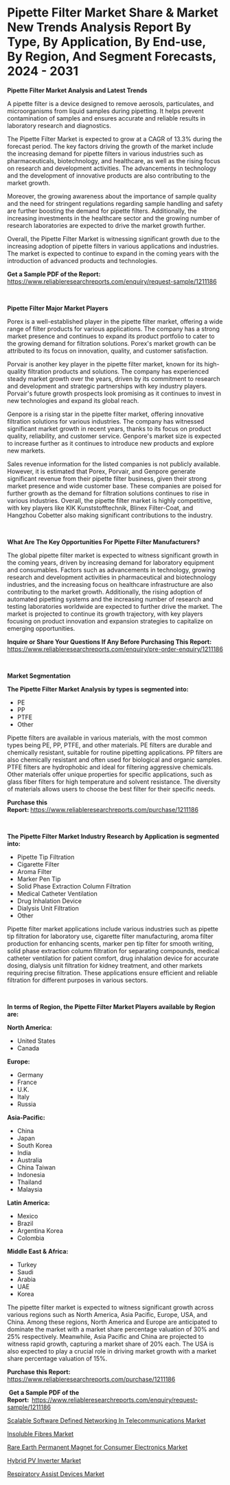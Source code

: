 <p><h1>Pipette Filter Market Share & Market New Trends Analysis Report By Type, By Application, By End-use, By Region, And Segment Forecasts, 2024 - 2031</h1></p><p><strong>Pipette Filter Market Analysis and Latest Trends</strong></p>
<p><p>A pipette filter is a device designed to remove aerosols, particulates, and microorganisms from liquid samples during pipetting. It helps prevent contamination of samples and ensures accurate and reliable results in laboratory research and diagnostics.</p><p>The Pipette Filter Market is expected to grow at a CAGR of 13.3% during the forecast period. The key factors driving the growth of the market include the increasing demand for pipette filters in various industries such as pharmaceuticals, biotechnology, and healthcare, as well as the rising focus on research and development activities. The advancements in technology and the development of innovative products are also contributing to the market growth.</p><p>Moreover, the growing awareness about the importance of sample quality and the need for stringent regulations regarding sample handling and safety are further boosting the demand for pipette filters. Additionally, the increasing investments in the healthcare sector and the growing number of research laboratories are expected to drive the market growth further.</p><p>Overall, the Pipette Filter Market is witnessing significant growth due to the increasing adoption of pipette filters in various applications and industries. The market is expected to continue to expand in the coming years with the introduction of advanced products and technologies.</p></p>
<p><strong>Get a Sample PDF of the Report:&nbsp;</strong> <a href="https://www.reliableresearchreports.com/enquiry/request-sample/1211186">https://www.reliableresearchreports.com/enquiry/request-sample/1211186</a></p>
<p>&nbsp;</p>
<p><strong>Pipette Filter Major Market Players</strong></p>
<p><p>Porex is a well-established player in the pipette filter market, offering a wide range of filter products for various applications. The company has a strong market presence and continues to expand its product portfolio to cater to the growing demand for filtration solutions. Porex's market growth can be attributed to its focus on innovation, quality, and customer satisfaction.</p><p>Porvair is another key player in the pipette filter market, known for its high-quality filtration products and solutions. The company has experienced steady market growth over the years, driven by its commitment to research and development and strategic partnerships with key industry players. Porvair's future growth prospects look promising as it continues to invest in new technologies and expand its global reach.</p><p>Genpore is a rising star in the pipette filter market, offering innovative filtration solutions for various industries. The company has witnessed significant market growth in recent years, thanks to its focus on product quality, reliability, and customer service. Genpore's market size is expected to increase further as it continues to introduce new products and explore new markets.</p><p>Sales revenue information for the listed companies is not publicly available. However, it is estimated that Porex, Porvair, and Genpore generate significant revenue from their pipette filter business, given their strong market presence and wide customer base. These companies are poised for further growth as the demand for filtration solutions continues to rise in various industries. Overall, the pipette filter market is highly competitive, with key players like KIK Kunststofftechnik, Blinex Filter-Coat, and Hangzhou Cobetter also making significant contributions to the industry.</p></p>
<p>&nbsp;</p>
<p><strong>What Are The Key Opportunities For Pipette Filter Manufacturers?</strong></p>
<p><p>The global pipette filter market is expected to witness significant growth in the coming years, driven by increasing demand for laboratory equipment and consumables. Factors such as advancements in technology, growing research and development activities in pharmaceutical and biotechnology industries, and the increasing focus on healthcare infrastructure are also contributing to the market growth. Additionally, the rising adoption of automated pipetting systems and the increasing number of research and testing laboratories worldwide are expected to further drive the market. The market is projected to continue its growth trajectory, with key players focusing on product innovation and expansion strategies to capitalize on emerging opportunities.</p></p>
<p><strong>Inquire or Share Your Questions If Any Before Purchasing This Report:</strong> <a href="https://www.reliableresearchreports.com/enquiry/pre-order-enquiry/1211186">https://www.reliableresearchreports.com/enquiry/pre-order-enquiry/1211186</a></p>
<p>&nbsp;</p>
<p><strong>Market Segmentation</strong></p>
<p><strong>The Pipette Filter Market Analysis by types is segmented into:</strong></p>
<p><ul><li>PE</li><li>PP</li><li>PTFE</li><li>Other</li></ul></p>
<p><p>Pipette filters are available in various materials, with the most common types being PE, PP, PTFE, and other materials. PE filters are durable and chemically resistant, suitable for routine pipetting applications. PP filters are also chemically resistant and often used for biological and organic samples. PTFE filters are hydrophobic and ideal for filtering aggressive chemicals. Other materials offer unique properties for specific applications, such as glass fiber filters for high temperature and solvent resistance. The diversity of materials allows users to choose the best filter for their specific needs.</p></p>
<p><strong>Purchase this Report:&nbsp;</strong><a href="https://www.reliableresearchreports.com/purchase/1211186">https://www.reliableresearchreports.com/purchase/1211186</a></p>
<p>&nbsp;</p>
<p><strong>The Pipette Filter Market Industry Research by Application is segmented into:</strong></p>
<p><ul><li>Pipette Tip Filtration</li><li>Cigarette Filter</li><li>Aroma Filter</li><li>Marker Pen Tip</li><li>Solid Phase Extraction Column Filtration</li><li>Medical Catheter Ventilation</li><li>Drug Inhalation Device</li><li>Dialysis Unit Filtration</li><li>Other</li></ul></p>
<p><p>Pipette filter market applications include various industries such as pipette tip filtration for laboratory use, cigarette filter manufacturing, aroma filter production for enhancing scents, marker pen tip filter for smooth writing, solid phase extraction column filtration for separating compounds, medical catheter ventilation for patient comfort, drug inhalation device for accurate dosing, dialysis unit filtration for kidney treatment, and other markets requiring precise filtration. These applications ensure efficient and reliable filtration for different purposes in various sectors.</p></p>
<p>&nbsp;</p>
<p><strong>In terms of Region, the Pipette Filter Market Players available by Region are:</strong></p>
<p>
    <p> <strong> North America: </strong>
        <ul>
            <li>United States</li>
            <li>Canada</li>
        </ul>
        </p> 
    <p> <strong> Europe: </strong>
        <ul>
            <li>Germany</li>
            <li>France</li>
            <li>U.K.</li>
            <li>Italy</li>
            <li>Russia</li>
        </ul>
        </p> 
    <p> <strong> Asia-Pacific: </strong>
        <ul>
            <li>China</li>
            <li>Japan</li>
            <li>South Korea</li>
            <li>India</li>
            <li>Australia</li>
            <li>China Taiwan</li>
            <li>Indonesia</li>
            <li>Thailand</li>
            <li>Malaysia</li>
        </ul>
        </p> 
    <p> <strong> Latin America: </strong>
        <ul>
            <li>Mexico</li>
            <li>Brazil</li>
            <li>Argentina Korea</li>
            <li>Colombia</li>
        </ul>
        </p> 
    <p> <strong> Middle East & Africa: </strong>
        <ul>
            <li>Turkey</li>
            <li>Saudi</li>
            <li>Arabia</li>
            <li>UAE</li>
            <li>Korea</li>
        </ul>
    </p>
    </p>
<p><p>The pipette filter market is expected to witness significant growth across various regions such as North America, Asia Pacific, Europe, USA, and China. Among these regions, North America and Europe are anticipated to dominate the market with a market share percentage valuation of 30% and 25% respectively. Meanwhile, Asia Pacific and China are projected to witness rapid growth, capturing a market share of 20% each. The USA is also expected to play a crucial role in driving market growth with a market share percentage valuation of 15%.</p></p>
<p><strong>Purchase this Report: </strong><a href="https://www.reliableresearchreports.com/purchase/1211186">https://www.reliableresearchreports.com/purchase/1211186</a></p>
<p>&nbsp;<strong>Get a Sample PDF of the Report:&nbsp;&nbsp;</strong><a href="https://www.reliableresearchreports.com/enquiry/request-sample/1211186">https://www.reliableresearchreports.com/enquiry/request-sample/1211186</a></p>
<p><strong></strong></p>
<p><p><a href="https://medium.com/@nyahreinger/scalable-software-defined-networking-in-telecommunications-market-analysis-and-sze-forecasted-for-26e972e5f959">Scalable Software Defined Networking In Telecommunications Market</a></p><p><a href="https://github.com/changoleonlaverguenzanoexiste/Market-Research-Report-List-2/blob/main/insoluble-fibres-market.md">Insoluble Fibres Market</a></p><p><a href="https://medium.com/@nyahreinger/decoding-rare-earth-permanent-magnet-for-consumer-electronics-market-metrics-market-share-trends-8e1f5eedbcf1">Rare Earth Permanent Magnet for Consumer Electronics Market</a></p><p><a href="https://github.com/tamvrosiya/Market-Research-Report-List-2/blob/main/hybrid-pv-inverter-market.md">Hybrid PV Inverter Market</a></p><p><a href="https://medium.com/@karenglover656/respiratory-assist-devices-market-trends-and-market-analysis-forecasted-for-period-2024-2031-d305a7650b92">Respiratory Assist Devices Market</a></p></p>